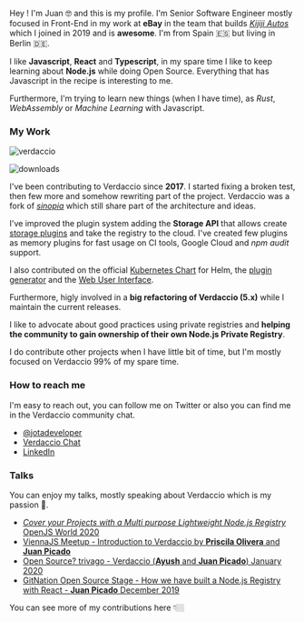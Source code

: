 
Hey ! I'm Juan 🤓 and this is my profile. I'm Senior Software Engineer mostly focused in Front-End in my work at **eBay** in the team that builds [*Kijiji Autos*](https://www.kijijiautos.ca/) which I joined in 2019 and is **awesome**. I'm from Spain 🇪🇸 but living in Berlin 🇩🇪.

I like **Javascript**, **React** and **Typescript**, in my spare time I like to keep learning about **Node.js** while doing Open Source. Everything that has Javascript in the recipe is interesting to me.

Furthermore, I'm trying to learn new things (when I have time), as *Rust*, *WebAssembly* or *Machine Learning* with Javascript.


###  My Work

![verdaccio](https://cdn.verdaccio.dev/readme/verdaccio@2x.png)

![downloads](https://dockeri.co/image/verdaccio/verdaccio)

I've been contributing to Verdaccio since **2017**. I started fixing a broken test, then few more and somehow rewriting part of the project. Verdaccio was a fork of [*sinopia*](https://github.com/rlidwka/sinopia) which still share part of the architecture and ideas.

I've improved the plugin system adding the **Storage API** that allows create [storage plugins](https://github.com/verdaccio/monorepo/tree/9.x/plugins) and take the registry to the cloud. I've created few plugins as memory plugins for fast usage on CI tools, Google Cloud and *npm audit* support.

I also contributed on the official [Kubernetes Chart](https://github.com/verdaccio/charts) for Helm, the [plugin generator](https://github.com/verdaccio/generator-verdaccio-plugin) and the [Web User Interface](https://github.com/verdaccio/ui).

Furthermore, higly involved in a **big refactoring of Verdaccio (5.x)** while I maintain the current releases. 

I like to advocate about good practices using private registries and **helping the community to gain ownership of their own Node.js Private Registry**.

I do contribute other projects when I have little bit of time, but I'm mostly focused on Verdaccio 99% of my spare time. 

### How to reach me

I'm easy to reach out, you can follow me on Twitter or also you can find me in the Verdaccio community chat. 

- [@jotadeveloper](https://twitter.com/jotadeveloper)
- [Verdaccio Chat](http://chat.verdaccio.org)
- [LinkedIn](https://www.linkedin.com/in/jotadeveloper/)


### Talks

You can enjoy my talks, mostly speaking about Verdaccio which is my passion 🥰.

* [ *Cover your Projects with a Multi purpose Lightweight Node.js Registry* OpenJS World 2020](https://www.youtube.com/watch?v=oVCjDWeehAQ)
* [ViennaJS Meetup - Introduction to Verdaccio by **Priscila Olivera** and **Juan Picado**](https://www.youtube.com/watch?v=hDIFKzmoCa)
* [Open Source? trivago - Verdaccio (**Ayush** and **Juan Picado**) January 2020](https://www.youtube.com/watch?v=A5CWxJC9xzc)
* [GitNation Open Source Stage - How we have built a Node.js Registry with React - **Juan Picado** December 2019](https://www.youtube.com/watch?v=gpjC8Qp9B9A)

You can see more of my contributions here 👇🏼
